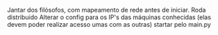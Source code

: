 Jantar dos filósofos, com mapeamento de rede antes de iniciar.
Roda distribuido
Alterar o config para os IP's das máquinas conhecidas (elas devem poder realizar acesso umas com as outras)
startar pelo main.py
